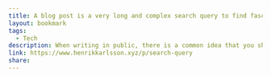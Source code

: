```yaml
---
title: A blog post is a very long and complex search query to find fascinating people and make them route interesting stuff to your inbox
layout: bookmark
tags:
  - Tech
description: When writing in public, there is a common idea that you should make it accessible. This is a left over from mass media.
link: https://www.henrikkarlsson.xyz/p/search-query
share:
---
```


